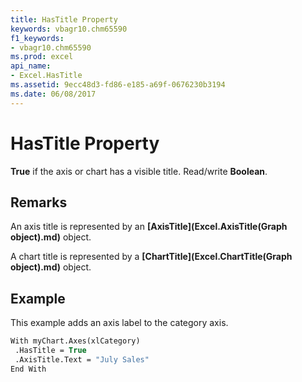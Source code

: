 ```yaml
---
title: HasTitle Property
keywords: vbagr10.chm65590
f1_keywords:
- vbagr10.chm65590
ms.prod: excel
api_name:
- Excel.HasTitle
ms.assetid: 9ecc48d3-fd86-e185-a69f-0676230b3194
ms.date: 06/08/2017
---
```



# HasTitle Property

 **True** if the axis or chart has a visible title. Read/write **Boolean**.


## Remarks

An axis title is represented by an  **[AxisTitle](Excel.AxisTitle(Graph object).md)** object.

A chart title is represented by a  **[ChartTitle](Excel.ChartTitle(Graph object).md)** object.


## Example

This example adds an axis label to the category axis.


```vb
With myChart.Axes(xlCategory) 
 .HasTitle = True 
 .AxisTitle.Text = "July Sales" 
End With
```


